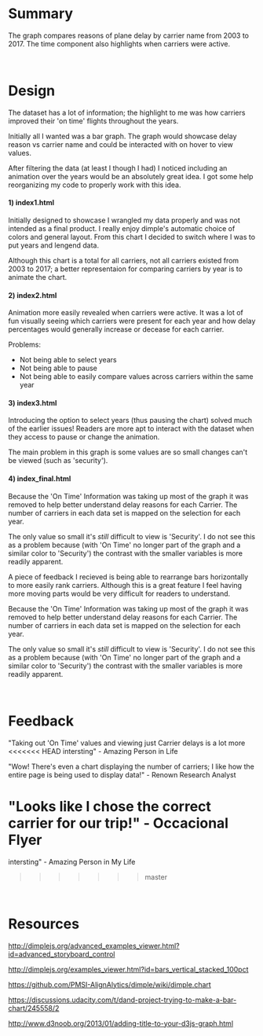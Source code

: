 # Summary

The graph compares reasons of plane delay by carrier name from 2003
to 2017. The time component also highlights when carriers were active.

<br>

# Design

The dataset has a lot of information; the highlight to me was how carriers 
improved their 'on time' flights throughout the years.

Initially all I wanted was a bar graph. The graph would showcase delay reason vs
carrier name and could be interacted with on hover to view values.

After filtering the data (at least I though I had) I noticed including an 
animation over the years would be an absolutely great idea. I got some help
reorganizing my code to properly work with this idea.

#### 1) index1.html

Initially designed to showcase I wrangled my data properly and was not intended 
as a final product. I really enjoy dimple's automatic choice of colors and 
general layout. From this chart I decided to switch where I was to put years and
lengend data. 

Although this chart is a total for all carriers, not all carriers existed from
2003 to 2017; a better representaion for comparing carriers by year is to 
animate the chart.

#### 2) index2.html

Animation more easily revealed when carriers were active. It was a lot of fun
visually seeing which carriers were present for each year and how delay 
percentages would generally increase or decease for each carrier. 

Problems:

* Not being able to select years 
* Not being able to pause 
* Not being able to easily compare values across carriers within the same year


#### 3) index3.html

Introducing the option to select years (thus pausing the chart) solved much of
the earlier issues! Readers are more apt to interact with the dataset when they
access to pause or change the animation. 

The main problem in this graph is some values are so small changes can't be 
viewed (such as 'security').


#### 4) index_final.html

Because the 'On Time' Information was taking up most of the graph it was removed
to help better understand delay reasons for each Carrier. The number of carriers
in each data set is mapped on the selection for each year. 

The only value so small it's _still_ difficult to view is 'Security'. I do not 
see this as a problem because (with 'On Time' no longer part of the graph and
a similar color to 'Security') the contrast with the smaller variables is more
readily apparent.

A piece of feedback I recieved is being able to rearrange bars horizontally to
more easily rank carriers. Although this is a great feature I feel having more
moving parts would be very difficult for readers to understand.

Because the 'On Time' Information was taking up most of the graph it was removed
to help better understand delay reasons for each Carrier. The number of carriers
in each data set is mapped on the selection for each year. 

The only value so small it's _still_ difficult to view is 'Security'. I do not 
see this as a problem because (with 'On Time' no longer part of the graph and
a similar color to 'Security') the contrast with the smaller variables is more
readily apparent.

<br>

# Feedback

"Taking out 'On Time' values and viewing just Carrier delays is a lot more 
<<<<<<< HEAD
intersting" - Amazing Person in Life

"Wow! There's even a chart displaying the number of carriers; I like how the 
entire page is being used to display data!" - Renown Research Analyst

"Looks like I chose the correct carrier for our trip!" - Occacional Flyer
=======
intersting" - Amazing Person in My Life
>>>>>>> master

<br>

# Resources

http://dimplejs.org/advanced_examples_viewer.html?id=advanced_storyboard_control

http://dimplejs.org/examples_viewer.html?id=bars_vertical_stacked_100pct

https://github.com/PMSI-AlignAlytics/dimple/wiki/dimple.chart

https://discussions.udacity.com/t/dand-project-trying-to-make-a-bar-chart/245558/2

http://www.d3noob.org/2013/01/adding-title-to-your-d3js-graph.html